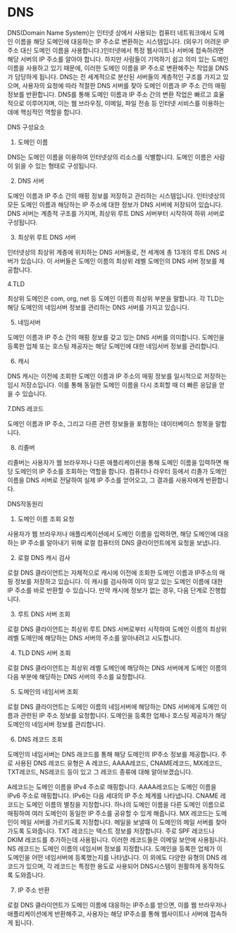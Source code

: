 # DNS

DNS(Domain Name System)는 인터넷 상에서 사용되는 컴퓨터 네트워크에서 도메인 이름을 해당 도메인에 대응하는 IP 주소로 변환하는 시스템입니다. (외우기 어려운 IP 주소 대신 도메인 이름을 사용합니다.)인터넷에서 특정 웹사이트나 서버에 접속하려면 해당 서버의 IP 주소를 알아야 합니다. 하지만 사람들이 기억하기 쉽고 의미 있는 도메인 이름을 사용하고 있기 때문에, 이러한 도메인 이름을 IP 주소로 변환해주는 작업을 DNS가 담당하게 됩니다.
DNS는 전 세계적으로 분산된 서버들의 계층적인 구조를 가지고 있으며, 사용자의 요청에 따라 적절한 DNS 서버를 찾아 도메인 이름과 IP 주소 간의 매핑 정보를 반환합니다. DNS를 통해 도메인 이름과 IP 주소 간의 변환 작업은 빠르고 효율적으로 이루어지며, 이는 웹 브라우징, 이메일, 파일 전송 등 인터넷 서비스를 이용하는 데에 핵심적인 역할을 합니다.

 

DNS 구성요소

1. 도메인 이름

DNS는 도메인 이름을 이용하여 인터넷상의 리소스를 식별합니다. 도메인 이름은 사람이 읽을 수 있는 형태로 구성됩니다.

2. DNS 서버

도메인 이름과 IP 주소 간의 매핑 정보를 저장하고 관리하는 시스템입니다. 인터넷상의 모든 도메인 이름과 해당하는 IP 주소에 대한 정보가 DNS 서버에 저장되어 있습니다. DNS 서버는 계층적 구조를 가지며, 최상위 루트 DNS 서버부터 시작하여 하위 서버로 구성됩니다.

3. 최상위 루트 DNS 서버

인터넷상의 최상위 계층에 위치하는 DNS 서버들로, 전 세계에 총 13개의 루트 DNS 서버가 있습니다. 이 서버들은 도메인 이름의 최상위 레벨 도메인의 DNS 서버 정보를 제공합니다.

4.TLD

최상위 도메인은 com, org, net 등 도메인 이름의 최상위 부분을 말합니다. 각 TLD는 해당 도메인의 네임서버 정보를 관리하는 DNS 서버를 가지고 있습니다.

5. 네임서버

도메인 이름과 IP 주소 간의 매핑 정보를 갖고 있는 DNS 서버를 의미합니다. 도메인을 등록한 업체 또는 호스팅 제공자는 해당 도메인에 대한 네임서버 정보를 관리합니다.

6. 캐시

DNS 캐시는 이전에 조회한 도메인 이름과 IP 주소의 매핑 정보를 일시적으로 저장하는 임시 저장소입니다. 이를 통해 동일한 도메인 이름을 다시 조회할 때 더 빠른 응답을 얻을 수 있습니다.

7.DNS 레코드

도메인 이름과 IP 주소, 그리고 다른 관련 정보들을 포함하는 데이터베이스 항목을 말합니다.

8. 리졸버

리졸버는 사용자가 웹 브라우저나 다른 애플리케이션을 통해 도메인 이름을 입력하면 해당 도메인의 IP 주소를 조회하는 역할을 합니다. 컴퓨터나 라우터 등에서 리졸가 도메인 이름을 DNS 서버로 전달하여 실제 IP 주소를 얻어오고, 그 결과를 사용자에게 반환합니다.

 

 

 

DNS작동원리

 


1. 도메인 이름 조회 요청

사용자가 웹 브라우저나 애플리케이션에서 도메인 이름을 입력하면, 해당 도메인에 대응하는 IP 주소를 알아내기 위해 로컬 컴퓨터의 DNS 클라이언트에게 요청을 보냅니다.

2. 로컬 DNS 캐시 검사

로컬 DNS 클라이언트는 자체적으로 캐시에 이전에 조회한 도메인 이름과 IP주소의 매핑 정보를 저장하고 있습니다. 이 캐시를 검사하여 이미 알고 있는 도메인 이름에 대한 IP 주소를 바로 반환할 수 있습니다. 만약 캐시에 정보가 없는 경우, 다음 단계로 진행합니다.

3. 루트 DNS 서버 조회

로컬 DNS 클라이언트는 최상위 루트 DNS 서버로부터 시작하여 도메인 이름의 최상위 레벨 도메인에 해당하는 DNS 서버의 주소를 알아내려고 시도합니다.

4. TLD DNS 서버 조회

로컬 DNS 클라이언트는 최상위 레벨 도메인에 해당하는 DNS 서버에게 도메인 이름의 다음 부분에 해당하는 DNS 서버의 주소를 요청합니다.

5. 도메인의 네임서버 조회

로컬 DNS 클라이언트는 도메인 이름의 네임서버에 해당하는 DNS 서버에게 도메인 이름과 관련된 IP 주소 정보를 요청합니다. 도메인을 등록한 업체나 호스팅 제공자가 해당 도메인의 네임서버 정보를 관리합니다.

6. DNS 레코드 조회

도메인의 네임서버는  DNS 래코드를 통해 해당 도메인의 IP주소 정보를 제공합니다. 주로 사용된 DNS 레코드 유형은 A 레코드, AAAA레코드, CNAME레코드, MX레코드, TXT레코드, NS레코드 등이 있고 그 레코드 종류에 대해 알아보겠습니다.

A레코드는 도메인 이름을 IPv4 주소로 매핑합니다.
AAAA레코드는 도메인 이름을 IPv6 주소로 매핑합니다. IPv6는 다음 세대의 IP 주소 체계를 나타냅니다.
CNAME 레코드는 도메인 이름의 별칭을 지정합니다. 하나의 도메인 이름을 다른 도메인 이름으로 매핑하여 여러 도메인이 동일한 IP 주소를 공유할 수 있게 해줍니다.
MX 레코드는 도메인이 메일 서버를 가르키도록 지정합니다. 메일을 보낼때 이 도메인의 메일 서버를 찾아가도록 도와줍니다.
TXT 레코드는 텍스트 정보를 저장합니다. 주로 SPF 레코드나 DKIM 레코드를 추가하는데 사용됩니다. 이러한 레코드들은 이메일 보안에 사용됩니다.
NS 레코드는 도메인 이름의 네임서버 정보를 지정합니다. 도메인을 등록한 업체가 이 도메인을 어떤 네임서버에 등록했는지를 나타냅니다.
이 외에도 다양한 유형의 DNS 레코드가 있으며, 각 레코드는 특정한 용도로 사용되어 DNS시스템이 원활하게 동작하도록 도와줍니다.

7. IP 주소 반환

로컬 DNS 클라이언트가 도메인 이름에 대응하는 IP주소를 받으면, 이를 웹 브라우저나 애플리케이션에게 반환해주고, 사용자는 해당 IP주소를 통해 웹사이트나 서버에 접속하게 됩니다.
